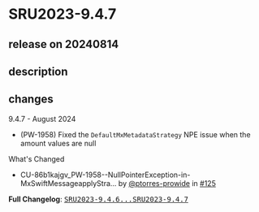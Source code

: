 # SRU2023-9.4.7

## release on 20240814

## description

## changes

9.4.7 - August 2024

* (PW-1958) Fixed the <code>DefaultMxMetadataStrategy</code> NPE issue when the amount values are null

What's Changed

* CU-86b1kajgv_PW-1958--NullPointerException-in-MxSwiftMessageapplyStra… by <a class="user-mention notranslate" data-hovercard-type="user" data-hovercard-url="/users/ptorres-prowide/hovercard" data-octo-click="hovercard-link-click" data-octo-dimensions="link_type:self" href="https://github.com/ptorres-prowide">@ptorres-prowide</a> in <a class="issue-link js-issue-link" data-error-text="Failed to load title" data-id="2453559692" data-permission-text="Title is private" data-url="https://github.com/prowide/prowide-iso20022/issues/125" data-hovercard-type="pull_request" data-hovercard-url="/prowide/prowide-iso20022/pull/125/hovercard" href="https://github.com/prowide/prowide-iso20022/pull/125">#125</a>

<strong>Full Changelog</strong>: <a class="commit-link" href="https://github.com/prowide/prowide-iso20022/compare/SRU2023-9.4.6...SRU2023-9.4.7"><tt>SRU2023-9.4.6...SRU2023-9.4.7</tt></a>

